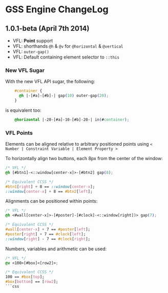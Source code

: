 GSS Engine ChangeLog
====================

## 1.0.1-beta (April 7th 2014)

- VFL: **Point** support
- VFL: shorthands `@h` & `@v` for `@horizontal` & `@vertical`
- VFL: `outer-gap()`
- VFL: Default containing element selector to `::this`

### New VFL Sugar

With the new VFL API sugar, the following:

```css
    #container {
      @h |-[#a]-[#b]-| gap(10) outer-gap(20);
    }
``` 
  
is equivalent too: 

```css
    @horizontal |-20-[#a]-10-[#b]-20-| in(#container);    
``` 

### VFL Points

Elements can be aligned relative to arbitrary positioned points using `< Number | Constraint Variable | Element Property >`

To horizontally align two buttons, each 8px from the center of the window:

```css
/* VFL */
@h [#btn1]-<::window[center-x]>-[#btn2] gap(8);

/* Equivalent CCSS */
#btn1[right] + 8 == ::window[center-x];
::window[center-x] + 8 == #btn2[left];
```

Alignments can be positioned within points:

```css
/* VFL */
@h <#wall[center-x]>-[#poster]-[#clock]-<::window[right])> gap(7);

/* Equivalent CCSS */
#wall[center-x] + 7 == #poster[left];
#poster[right] + 7 == #clock[left];
::window[right] - 7 == #clock[right];
```

Numbers, variables and arithmetic can be used:

```css
/* VFL */
@v <100>[#box]<[row2]>;

/* Equivalent CCSS */
100 == #box[top];
#box[bottom] == [row2];
```css

